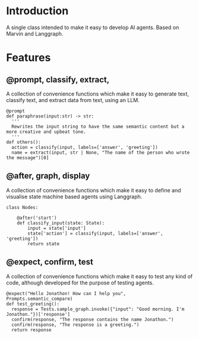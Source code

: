 # Introduction
A single class intended to make it easy to develop AI agents. Based on Marvin and Langgraph.
# Features

## @prompt, classify, extract, 
A collection of convenience functions which make it easy to generate text, classify text, and extract data from text, using an LLM.

````
@prompt
def paraphrase(input:str) -> str:
  '''
  Rewrites the input string to have the same semantic content but a more creative and upbeat tone.
  '''
def others():
  action = classify(input, labels=['answer', 'greeting'])
  name = extract(input, str | None, "The name of the person who wrote the message")[0]
````

## @after, graph, display
A collection of convenience functions which make it easy to define and visualise state machine based agents using Langgraph.

````
class Nodes:

    @after('start')
    def classify_input(state: State):
        input = state['input']
        state['action'] = classify(input, labels=['answer', 'greeting'])
        return state
````

## @expect, confirm, test
A collection of convenience functions which make it easy to test any kind of code, although developed for the purpose of testing agents.

````
@expect("Hello Jonathon! How can I help you", Prompts.semantic_compare)
def test_greeting():
  response = Tests.sample_graph.invoke({"input": "Good morning. I'm Jonathon."})['response']
  confirm(response, "The response contains the name Jonathon.")
  confirm(response, "The response is a greeting.")
  return response
````
